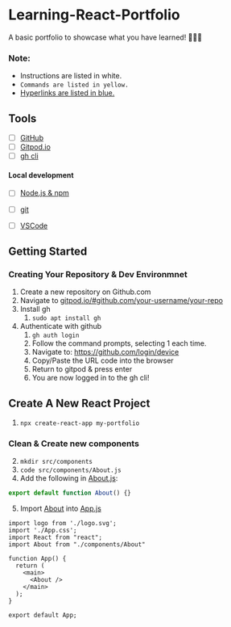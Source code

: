 # Learning-React-Portfolio
A basic portfolio to showcase what you have learned! 👨🏻‍🎓

### Note:

- Instructions are listed in white.
- `Commands are listed in yellow.`
- [Hyperlinks are listed in blue.](./README.md)

## Tools
- [ ] [GitHub](https://github.com/)
- [ ] [Gitpod.io](https://gitpod.io/)
- [ ] [gh cli](https://cli.github.com/)

#### Local development
- [ ] [Node.js & npm](https://nodejs.org/en/download)
- [ ] [git](https://github.com/git-guides/install-git)
- [ ] [VSCode](https://code.visualstudio.com/)


## Getting Started

### Creating Your Repository & Dev Environmnet
1) Create a new repository on Github.com
2) Navigate to [gitpod.io/#github.com/your-username/your-repo](gitpod.io/#github.com/efwoods/Learning-React-Portfolio)
3) Install gh
   1) `sudo apt install gh`
4) Authenticate with github
   1) `gh auth login`
   2) Follow the command prompts, selecting 1 each time.
   3) Navigate to: https://github.com/login/device
   4) Copy/Paste the URL code into the browser
   5) Return to gitpod & press enter
   6) You are now logged in to the gh cli!

## Create A New React Project
1) `npx create-react-app my-portfolio`

### Clean & Create new components
2) `mkdir src/components`
3) `code src/components/About.js`
4) Add the following in [About.js](./my-portfolio/src/components/About.js):
```js
export default function About() {}
```
5) Import [About](./my-portfolio/src/components/About.js) into [App.js](./my-portfolio/src/App.js)

```
import logo from './logo.svg';
import './App.css';
import React from "react";
import About from "./components/About"

function App() {
  return (
    <main>
      <About />
    </main>
  );
}

export default App;
```